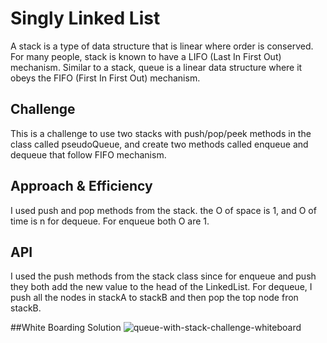 # Singly Linked List
A stack is a type of data structure that is linear where order is conserved. For many people, stack is known to have a LIFO (Last In First Out) mechanism. 
Similar to a stack, queue is a linear data structure where it obeys the FIFO (First In First Out) mechanism.

## Challenge
This is a challenge to use two stacks with push/pop/peek methods in the class called pseudoQueue, and create two methods called enqueue and dequeue that follow FIFO mechanism.

## Approach & Efficiency
<!-- What approach did you take? Why? What is the Big O space/time for this approach? -->
I used push and pop methods from the stack. the O of space is 1, and O of time is n for dequeue. For enqueue both O are 1.


## API
<!-- Description of each method publicly available to your PseudoQueue -->
I used the push methods from the stack class since for enqueue and push they both add the new value to the head of the LinkedList.
For dequeue, I push all the nodes in stackA to stackB and then pop the top node fron stackB.

##White Boarding Solution
![queue-with-stack-challenge-whiteboard]("./assests/queue-with-stack-challenge.jpg")
